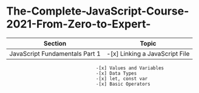 # The-Complete-JavaScript-Course-2021-From-Zero-to-Expert-


Section | Topic
--------- | ------
JavaScript Fundamentals Part 1     | -[x] Linking a JavaScript File  
                                     -[x] Values and Variables 
                                     -[x] Data Types                                
                                     -[x] let, const var 
                                     -[x] Basic Operators
